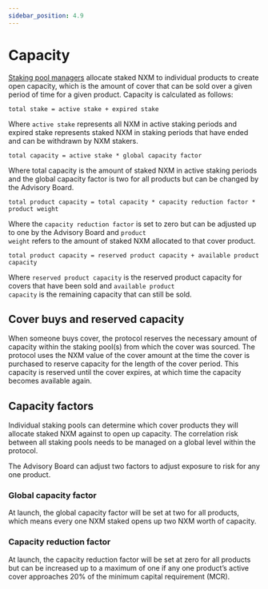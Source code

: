 ```yaml
---
sidebar_position: 4.9
---
```


# Capacity

[Staking pool managers](/protocol/staking/staking-pools#staking-pool-managers) allocate staked NXM to individual products to create open capacity, which is the amount of cover that can be sold over a given period of time for a given product. Capacity is calculated as follows:

<p><code>total stake = active stake + expired stake</code></p>

Where <code>active stake</code> represents all NXM in active staking periods and expired stake represents staked NXM in staking periods that have ended and can be withdrawn by NXM stakers.

<p><code>total capacity = active stake * global capacity factor</code></p>

Where total capacity is the amount of staked NXM in active staking periods and the global capacity factor is two for all products but can be changed by the Advisory Board.

<p><code>total product capacity = total capacity * capacity reduction factor * product weight</code></p>

Where the <code>capacity reduction factor</code> is set to zero but can be adjusted up to one by the Advisory Board and <code>product weight</code> refers to the amount of staked NXM allocated to that cover product.

<p><code>total product capacity = reserved product capacity + available product capacity</code></p>

Where <code>reserved product capacity</code> is the reserved product capacity for covers that have been sold and <code>available product capacity</code> is the remaining capacity that can still be sold.

## Cover buys and reserved capacity

When someone buys cover, the protocol reserves the necessary amount of capacity within the staking pool(s) from which the cover was sourced. The protocol uses the NXM value of the cover amount at the time the cover is purchased to reserve capacity for the length of the cover period. This capacity is reserved until the cover expires, at which time the capacity becomes available again. 

## Capacity factors

Individual staking pools can determine which cover products they will allocate staked NXM against to open up capacity. The correlation risk between all staking pools needs to be managed on a global level within the protocol.

The Advisory Board can adjust two factors to adjust exposure to risk for any one product.

### Global capacity factor

At launch, the global capacity factor will be set at two for all products, which means every one NXM staked opens up two NXM worth of capacity.

### Capacity reduction factor

At launch, the capacity reduction factor will be set at zero for all products but can be increased up to a maximum of one if any one product’s active cover approaches 20% of the minimum capital requirement (MCR).
